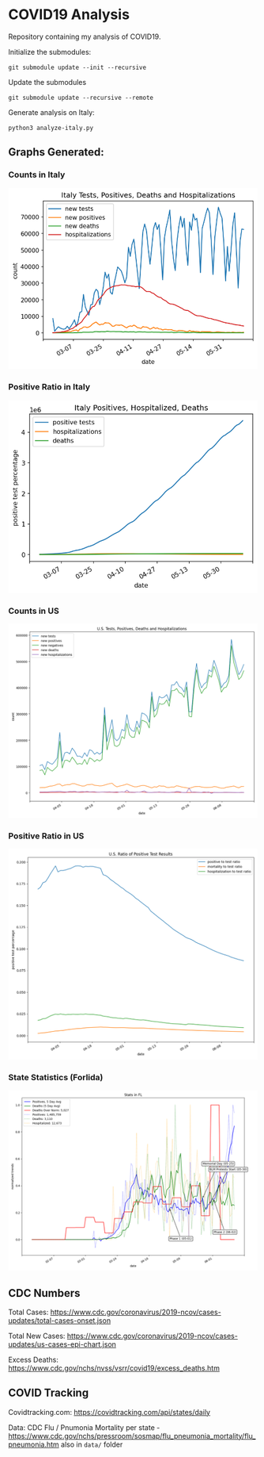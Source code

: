 COVID19 Analysis
================

Repository containing my analysis of COVID19.

Initialize the submodules:
```
git submodule update --init --recursive
```

Update the submodules
```
git submodule update --recursive --remote
```

Generate analysis on Italy:

```
python3 analyze-italy.py
```

## Graphs Generated:

### Counts in Italy
![Counts in Italy](/graphs/italy-counts.png)

### Positive Ratio in Italy
![Ratios in Italy](/graphs/italy-test-ratios.png)

### Counts in US
![Counts in US](/graphs/us-counts.png)

### Positive Ratio in US
![Ratios in US](/graphs/us-test-ratios.png)

### State Statistics (Forlida)
![State Statistics](/graphs/us-stats-in-FL.png)


## CDC Numbers

Total Cases: https://www.cdc.gov/coronavirus/2019-ncov/cases-updates/total-cases-onset.json

Total New Cases: https://www.cdc.gov/coronavirus/2019-ncov/cases-updates/us-cases-epi-chart.json

Excess Deaths: https://www.cdc.gov/nchs/nvss/vsrr/covid19/excess_deaths.htm

## COVID Tracking

Covidtracking.com: https://covidtracking.com/api/states/daily

Data: CDC Flu / Pnumonia Mortality per state - https://www.cdc.gov/nchs/pressroom/sosmap/flu_pneumonia_mortality/flu_pneumonia.htm also in `data/` folder